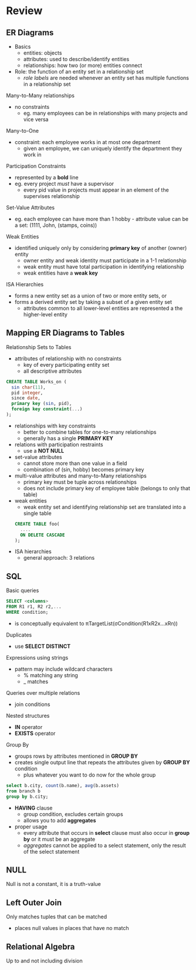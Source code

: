 # Review
## ER Diagrams
  - Basics
    - entities: objects
    - attributes: used to describe/identify entities
    - relationships: how two (or more) entities connect
  - Role: the function of an entity set in a relationship set
    - *role labels* are needed whenever an entity set has multiple functions in a relationship set

Many-to-Many relationships
  - no constraints
    - eg. many employees can be in relationships with many projects and vice versa

Many-to-One
  - constraint: each employee works in at most one department
    - given an employee, we can uniquely identify the department they work in

Participation Constraints
  - represented by a **bold** line
  - eg. every project *must* have a supervisor
    - every pid value in projects must appear in an element of the supervises relationship

Set-Value Attributes
  -  eg. each employee can have more than 1 hobby
    - attribute value can be a set: (1111, John, (stamps, coins))

Weak Entities
  - identified uniquely only by considering **primary key** of another (owner) entity
    - owner entity and weak identity must participate in a 1-1 relationship
    - weak entity must have total participation in identifying relationship
    - weak entities have a **weak key**

ISA Hierarchies
  - forms a new entity set as a union of two or more entity sets, or
  - forms a derived entity set by taking a subset of a given entity set
    - attributes common to all lower-level entities are represented a the higher-level entity

## Mapping ER Diagrams to Tables
Relationship Sets to Tables
  - attributes of relationship with no constraints
    - key of every participating entity set
    - all descriptive attributes
  ```sql
  CREATE TABLE Works_on (
    sin char(11),
    pid integer,
    since date,
    primary key (sin, pid),
    foreign key constraint(...)
  );
  ```
  - relationships with key constraints
    - better to combine tables for one-to-many relationships
    - generally has a single **PRIMARY KEY**
  - relations with participation restraints
    - use a **NOT NULL**    
  - set-value attributes
    - cannot store more than one value in a field
    - combination of (sin, hobby) becomes primary key        
  - multi-value attributes and many-to-Many relationships
    - primary key must be tuple across relationships
    - does not include primary key of employee table (belongs to only that table)
  - weak entities
    - weak entity set and identifying relationship set are translated into a single table
    ```sql
    CREATE TABLE foo(
      ....
      ON DELETE CASCADE
    );
    ```
  - ISA hierarchies
    - general approach: 3 relations

## SQL
Basic queries
  ```sql
  SELECT <columns>
  FROM R1 r1, R2 r2,...
  WHERE condition;
  ```
  - is conceptually equivalent to
      πTargetList(σCondition(R1xR2x...xRn))

Duplicates
  - use **SELECT DISTINCT**

Expressions using strings
  - pattern may include wildcard characters
    - % matching any string
    - _ matches

Queries over multiple relations
  - join conditions

Nested structures
  - **IN** operator
  - **EXISTS** operator

Group By
  - groups rows by attributes mentioned in **GROUP BY**
  - creates single output line that repeats the attributes given by **GROUP BY** condition
    - plus whatever you want to do now for the whole group
  ```sql
  select b.city, count(b.name), avg(b.assets)
  from branch b
  group by b.city;
  ```
  - **HAVING** clause
    - group condition, excludes certain groups
    - allows you to add **aggregates**
  - proper usage
    - every attribute that occurs in **select** clause must also occur in **group by** or it must be an aggregate
    - *aggregates* cannot be applied to a select statement, only the result of the select statement

## NULL
Null is not a constant, it is a truth-value

## Left Outer Join
Only matches tuples that can be matched
  - places null values in places that have no match

## Relational Algebra
Up to and not including division
